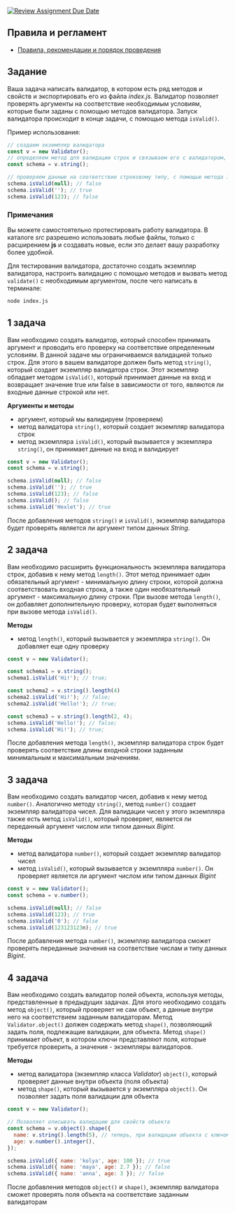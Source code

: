 [![Review Assignment Due Date](https://classroom.github.com/assets/deadline-readme-button-22041afd0340ce965d47ae6ef1cefeee28c7c493a6346c4f15d667ab976d596c.svg)](https://classroom.github.com/a/LnWL_zBH)
## Правила и регламент

- [Правила, рекомендации и порядок проведения](https://github.com/hexlet-college-students/exam-rules)

## Задание

Ваша задача написать валидатор, в котором есть ряд методов и свойств и экспортировать его из файла *index.js*. Валидатор позволяет проверять аргументы на соответствие необходимым условиям, которые были заданы с помощью методов валидатора. Запуск валидатора происходит в конце задачи, с помощью метода `isValid()`.

Пример использования:

```javascript
// создаем экземпляр валидатора
const v = new Validator();
// определяем метод для валидации строк и связываем его с валидатором, обращаясь к нему через переменную.
const schema = v.string();

// проверяем данные на соответствие строковому типу, с помощью метода isValid()
schema.isValid(null); // false
schema.isValid(''); // true
schema.isValid(123); // false
```

### Примечания

Вы можете самостоятельно протестировать работу валидатора. В каталоге *src* разрешено использовать любые файлы, только с расширением **js** и создавать новые, если это делает вашу разработку более удобной.

Для тестирования валидатора, достаточно создать экземпляр валидатора, настроить валидацию с помощью методов и вызвать метод `validate()` с необходимым аргументом, после чего написать в терминале:

```bash
node index.js
```

## 1 задача

Вам необходимо создать валидатор, который способен принимать аргумент и проводить его проверку на соответствие определенным условиям. В данной задаче мы ограничиваемся валидацией только строк. Для этого в вашем валидаторе должен быть метод `string()`, который создает экземпляр валидатора строк. Этот экземпляр обладает методом `isValid()`, который принимает данные на вход и возвращает значение true или false в зависимости от того, являются ли входные данные строкой или нет.

**Аргументы и методы**

- аргумент, который мы валидируем (проверяем)
- метод валидатора `string()`, который создает экземпляр валидатора строк
- метод экземпляра `isValid()`, который вызывается у экземпляра `string()`, он принимает данные на вход и валидирует

```javascript
const v = new Validator();
const schema = v.string();

schema.isValid(null); // false
schema.isValid(''); // true
schema.isValid(123); // false
schema.isValid(); // false
schema.isValid('Hexlet'); // true
```

После добавления методов `string()` и `isValid()`, экземпляр валидатора будет проверять является ли аргумент типом данных *String*.

## 2 задача

Вам необходимо расширить функциональность экземпляра валидатора строк, добавив к нему метод `length()`.
Этот метод принимает один обязательный аргумент - минимальную длину строки, которой должна соответствовать входная строка,
а также один необязательный аргумент - максимальную длину строки.
При вызове метода `length()`, он добавляет дополнительную проверку,
которая будет выполняться при вызове метода `isValid()`.

**Методы**

- метод `length()`, который вызывается у экземпляра `string()`. Он добавляет еще одну проверку

```javascript
const v = new Validator();

const schema1 = v.string();
schema1.isValid('Hi!'); // true;

const schema2 = v.string().length(4)
schema2.isValid('Hi!'); // false;
schema2.isValid('Hello!'); // true;

const schema3 = v.string().length(2, 4);
schema.isValid('Hello!'); // false;
schema.isValid('Hi!'); // true;
```

После добавления метода `length()`, экземпляр валидатора строк будет проверять соответствие длины входной строки заданным минимальным и максимальным значениям.

## 3 задача

Вам необходимо создать валидатор чисел, добавив к нему метод `number()`. Аналогично методу `string()`, метод `number()` создает экземпляр валидатора чисел. Для валидации чисел у этого экземпляра также есть метод `isValid()`, который проверяет, является ли переданный аргумент числом или типом данных *Bigint*.

**Методы**

- метод валидатора `number()`, который создает экземпляр валидатор чисел
- метод `isValid()`, который вызывается у экземпляра `number()`. Он проверяет является ли аргумент числом или типом данных *Bigint*

```javascript
const v = new Validator();
const schema = v.number();

schema.isValid(null); // false
schema.isValid(123); // true
schema.isValid('0'); // false
schema.isValid(123123123n); // true
```

После добавления метода `number()`, экземпляр валидатора сможет проверять переданные значения на соответствие числам и типу данных *Bigint*.

## 4 задача

Вам необходимо создать валидатор полей объекта, используя методы, представленные в предыдущих задачах. Для этого необходимо создать метод `object()`, который проверяет не сам объект, а данные внутри него на соответствием заданным валидаторам. Метод `Validator.object()` должен содержать метод `shape()`, позволяющий задать поля, подлежащие валидации, для объекта. Метод `shape()` принимает объект, в котором ключи представляют поля, которые требуется проверить, а значения - экземпляры валидаторов.

**Методы**

- метод валидатора (экземпляр класса *Validator*) `object()`, который проверяет данные внутри объекта (поля объекта)
- метод `shape()`, который вызывается у экземпляра `object()`. Он позволяет задать поля валидации для объекта

```javascript
const v = new Validator();

// Позволяет описывать валидацию для свойств объекта
const schema = v.object().shape({
  name: v.string().length(5), // теперь, при валидации объекта с ключом name, значение этого ключа пройдет валидацию в соответствии с текущими методами
  age: v.number().integer(),
});

schema.isValid({ name: 'kolya', age: 100 }); // true
schema.isValid({ name: 'maya', age: 2.7 }); // false
schema.isValid({ name: 'anna', age: 3 }); // false
```

После добавления методов `object()` и `shape()`, экземпляр валидатора сможет проверять поля объекта на соответствие заданным валидаторам
